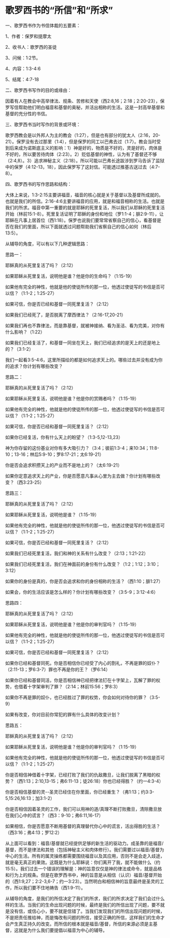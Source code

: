# 歌罗西书的“所信”和“所求”



<p>一、歌罗西书作为书信体裁的五要素：</p>

<p>1、作者：保罗和提摩太</p>

<p>2、收书人：歌罗西的圣徒</p>

<p>3、问候：1:2节。</p>

<p>4、内容：1:3-4:6</p>

<p>5、结尾：4:7-18</p>

<p>二、歌罗西书写作的目的或缘由：</p>

<p>因着有人在教会中高举律法、规条、苦修和天使（西2:8,16；2:18；2:20-23），保罗写信帮助他们明白福音和基督的奥秘，并活出相称的生活。这是一封高举基督和基督的充分性的书信。</p>

<p>三、歌罗西书当时写作的背景或环境：</p>

<p>歌罗西教会是以外邦人为主的教会（1:27），但是也有部分的犹太人（2:16，20-21）。保罗没有去过那里（1:4），但是保罗的同工以巴弗去过（1:7）。教会当时受到后来成为诺斯底主义的影响：1）神是好的，物质是不好的，灵是好的，肉体是不好的，所以要苦待肉体（2:23）。2）贬低基督的神性，认为有了基督还不够（2:4,8）。3）追求神秘主义（2:18）。所以可能以巴弗长途跋涉到罗马告诉了监狱中的保罗（4:12-13，18），因此保罗写了这封信。可能透过推基古送过去（4:7-8）。</p>

<p>四、歌罗西书的写作思路和结构：</p>

<p>大体上来说，1:3-2:15主要讲福音，福音的核心就是关于基督以及基督所成就的。也就是我们的所信。2:16-4:6主要讲福音的应用，就是和福音相称的生活。也就是我们的所求。福音中第一重要的就是耶稣的死里复活，所以我们从耶稣的死里复活开始（林前15:1-8）。死里复活证明了耶稣的身份和地位（罗1:1-4；腓2:9-11），让耶稣在凡事上居首位（西1:18）。保罗也说我们要常常省察自己的信心，看基督是否在我们的里面，所以下面就透过问题帮助我们省察自己的信心如何（林后13:5）。</p>

<p>从辅导的角度，可以有以下几种逻辑思路：</p>

<p>思路一：</p>

<p>耶稣真的从死里复活了吗？（2:12）</p>

<p>如果耶稣从死里复活，说明他是谁？他是你的生命吗？（1:15-19）</p>

<p>如果他有完全的神性，他就是他的使徒所传的那一位，他透过使徒写的书信是否可以信？（1:1-2；1:25-27）</p>

<p>如果可信，你是否已经和基督一同死里复活？（2:12）</p>

<p>如果我们已经死了，是否脱离了摩西律法？（2:16-17,20-21）</p>

<p>如果我们再也不靠律法，而是靠基督，就被神接纳、看为圣洁、看为完美，对你有什么影响？（1:22）</p>

<p>如果我们已经复活了，和基督一同坐在天上，我们已经追求的是天上的还是地上的？（3:1-2）</p>

<p>我们一起看3:5-4:6，这里所描绘的都是如何追求天上的。哪些过去并没有成为你的追求？你计划有哪些改变？</p>

<p>思路二：</p>

<p>耶稣真的从死里复活了吗？（2:12）</p>

<p>如果耶稣从死里复活，说明他是谁？他是你的赏赐者吗？（1:15-19）</p>

<p>如果他有完全的神性，他就是他的使徒所传的那一位，他透过使徒写的书信是否可以信？（1:1-2；1:25-27）</p>

<p>如果可信，你是否已经和基督一同死里复活？（2:12）</p>

<p>如果你已经复活，你有什么天上的盼望？（1:3-5,12-13,23）</p>

<p>神为你存留的这份基业对你有多大吸引力？（3:4；彼前1:3-4；来10:34；11:8-10；13-16；林后5:9-10；罗8:17-21；太6:19-21）</p>

<p>你是否会追求积攒天上的产业而不是地上的？（太6:19-21）</p>

<p>如果你定意追求天上的产业，你是否愿意凡事从心里为主去做？你计划有哪些改变？（西3:23-25）</p>

<p>思路三：</p>

<p>耶稣真的从死里复活了吗？（2:12）</p>

<p>如果耶稣从死里复活，说明他是谁？（1:15-19）</p>

<p>如果他有完全的神性，他就是他的使徒所传的那一位，他透过使徒写的书信是否可以信？（1:1-2；1:25-27）</p>

<p>如果可信，你是否已经和基督一同死里复活？（2:12）</p>

<p>如果我们已经死里复活，我们和神的关系有什么改变？（2:13；1:21-22）</p>

<p>如果我们已经死里复活，我们在神面前的身份有什么改变？（1:2；1:12；3:10；3:12）</p>

<p>如果你的身份是真的，你是否会追求和你的身份相称的生活？（西1:10；腓1:27）</p>

<p>如果会，你的生活应该是怎么样的？你计划有哪些改变？（3:5-9；3:12-4:6）</p>

<p>思路四：</p>

<p>耶稣真的从死里复活了吗？（2:12）</p>

<p>如果耶稣从死里复活，说明他是谁？他是你的审判官吗？（1:15-19）</p>

<p>如果他有完全的神性，他就是他的使徒所传的那一位，他透过使徒写的书信是否可以信？（1:1-2；1:25-27）</p>

<p>如果可信，你是否已经和基督一同死里复活？（2:12）</p>

<p>如果你已经和基督同死。你是否相信你已经受了内心的割礼，不再是罪的奴仆？（2:11-13；罗6:3-7）罪也不再是你的王？（罗6:14）</p>

<p>如果你已经和基督同活，你是否相信神已经把律法钉在十字架上，瓦解了罪的权势，也借着十字架审判了罪？（2:14；林前15:56；罗8:3）</p>

<p>如果你不再是罪的奴仆，也已经胜过了罪的权势，你会如何对待你的罪？（3:5-9）</p>

<p>如果有改变，你对目前你常犯的罪有什么具体的改变计划？</p>

<p>思路五：</p>

<p>耶稣真的从死里复活了吗？（2:12）</p>

<p>如果耶稣从死里复活，说明他是谁？他是你的审判官吗？（1:15-19）</p>

<p>如果他有完全的神性，他就是他的使徒所传的那一位，他透过使徒写的书信是否可以信？（1:1-2；1:25-27）</p>

<p>你是否相信神借着十字架，已经打败了我们的仇敌撒旦，让我们脱离了黑暗的权势？（西1:13；2:10,13-15；弗6:11-13；徒26:18）你也已经得胜？（约一4:3-4）</p>

<p>你是否相信基督的灵--圣灵已经住在你里面，你已经重生？（弗1:13；约3:3-5,15:26,16:13；加3:1-2）</p>

<p>你是否相信因着圣灵的工作，我们可以用神的道/真理不断打败撒旦，清除撒旦放在我们心中的谎言？（西3：9-10；弗6:11,16-17）</p>

<p>如果相信，你是否愿意不断用基督的真理替代你心中的谎言，活出得胜的生活？（西3:16；弗4:13；罗12:2）</p>

<p>从上面可以看到：福音/基督就已经提供足够的新生活的驱动力。成圣靠的是福音/基督，而不是律法和其他（包括神秘主义和肉体修行）。我们需要过以福音/基督为中心的生活。所有的属灵操练都需要围绕福音以及其应用，否则不是会走入歧途，就是毫无真正的果效。这既是为什么耶稣说：你们离开了我，就不能做什么（约15:5）。我们过去一个错误的理解是：神的旨意仅仅是神的律法或命令，就是品格和行为上的规条。但是在歌罗西书中，神的旨意是从相信（认识）福音/基督开始的（西1:9,27；2:2-3,6-7；约一3:23）。当然明白和相信神的旨意最终是圣灵的工作，所以我们要不住地祷告（西1:9-11）。</p>

<p>从辅导的角度，是我们的所信决定了我们的所求，我们的所求决定了我们会过什么样的生活。当我们的生命出现问题的时候，最终是我们的所信出现了问题，要不就是没有信，或信心小，要不就是信错了。当我们发现我们的所信出现问题的时候，不是把责任推给神，而是悔改有问题的所信，接受正确的所信，这样我们的生命才会产生真正持久的改变。而所信的根本就是福音/基督，所信的来源必须是主基督，这就是为什么我们要提倡以福音为中心的辅导。</p>